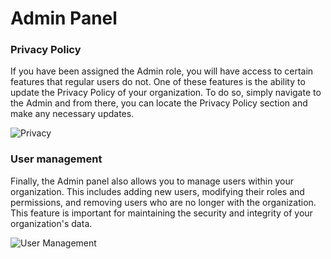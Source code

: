 # Admin Panel

### **Privacy Policy**
If you have been assigned the Admin role, you will have access to certain features that regular users do not. One of these features is the ability to update the Privacy Policy of your organization. To do so, simply navigate to the Admin and from there, you can locate the Privacy Policy section and make any necessary updates.

![Privacy](https://i.imgur.com/4Auw9bG.gif)

### **User management**
Finally, the Admin panel also allows you to manage users within your organization. This includes adding new users, modifying their roles and permissions, and removing users who are no longer with the organization. This feature is important for maintaining the security and integrity of your organization's data.

![User Management](https://i.imgur.com/tBPOMaZ.gif)

